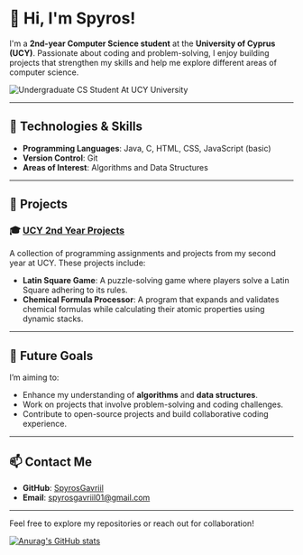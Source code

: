 # 👋 Hi, I'm Spyros!

I'm a **2nd-year Computer Science student** at the **University of Cyprus (UCY)**. Passionate about coding and problem-solving, I enjoy building projects that strengthen my skills and help me explore different areas of computer science.

![Undergraduate CS Student At UCY University ](https://media.licdn.com/dms/image/v2/D4D16AQG6bLouEStHxQ/profile-displaybackgroundimage-shrink_350_1400/profile-displaybackgroundimage-shrink_350_1400/0/1731832849124?e=1737590400&v=beta&t=Wm1c-v-t0NVyoAVJh1q9OHtsYUlVYgJzG_8mZNRRRek)

---

## 🔧 Technologies & Skills

- **Programming Languages**: Java, C, HTML, CSS, JavaScript (basic)
- **Version Control**: Git
- **Areas of Interest**: Algorithms and Data Structures

---

## 📂 Projects

### 🎓 [UCY 2nd Year Projects](https://github.com/SpyrosGavriil/UCY-2nd-Year-Projects)
A collection of programming assignments and projects from my second year at UCY. These projects include:
- **Latin Square Game**: A puzzle-solving game where players solve a Latin Square adhering to its rules.
- **Chemical Formula Processor**: A program that expands and validates chemical formulas while calculating their atomic properties using dynamic stacks.

---

## 🎯 Future Goals
I’m aiming to:
- Enhance my understanding of **algorithms** and **data structures**.
- Work on projects that involve problem-solving and coding challenges.
- Contribute to open-source projects and build collaborative coding experience.

---

## 📫 Contact Me

- **GitHub**: [SpyrosGavriil](https://github.com/SpyrosGavriil)
- **Email**: [spyrosgavriil01@gmail.com](mailto:spyrosgavriil01@gmail.com)

---

Feel free to explore my repositories or reach out for collaboration!

[![Anurag's GitHub stats](https://github-readme-stats.vercel.app/api?username=SpyrosGavriil)](https://github.com/anuraghazra/github-readme-stats)

